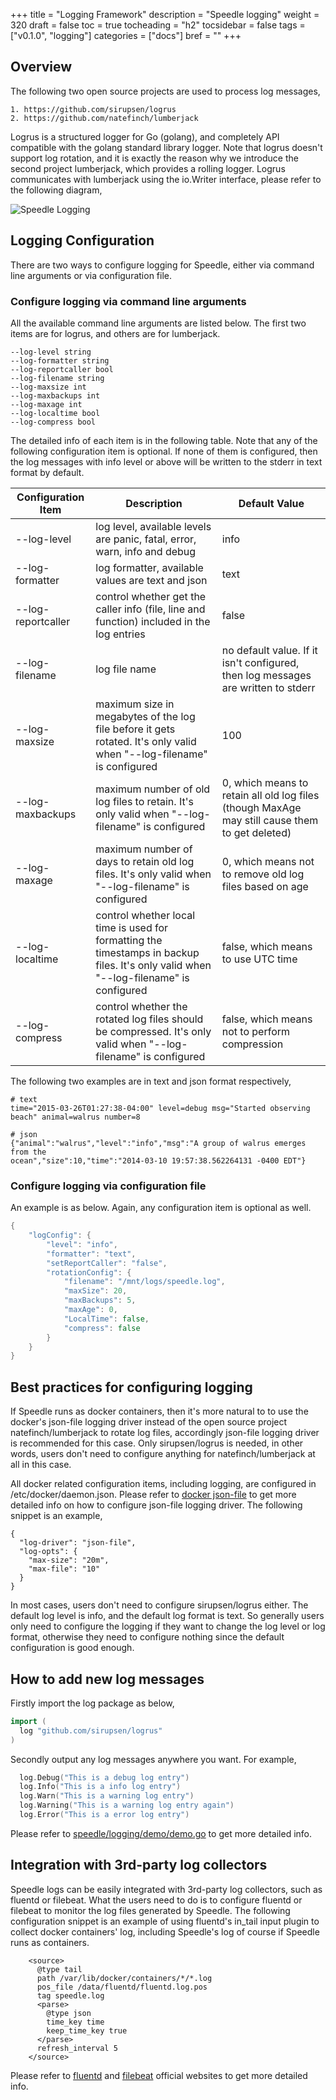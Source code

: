 +++
title = "Logging Framework"
description = "Speedle logging"
weight = 320
draft = false
toc = true
tocheading = "h2"
tocsidebar = false
tags = ["v0.1.0", "logging"]
categories = ["docs"]
bref = ""
+++

## Overview

The following two open source projects are used to process log messages,

```
1. https://github.com/sirupsen/logrus
2. https://github.com/natefinch/lumberjack
```

Logrus is a structured logger for Go (golang), and completely API compatible with the golang standard library logger. Note that logrus doesn't support log rotation, and it is exactly the reason why we introduce the second project lumberjack, which provides a rolling logger. Logrus communicates with lumberjack using the io.Writer interface, please refer to the following diagram,

![Speedle Logging](/img/speedle/logger.jpg)

## Logging Configuration

There are two ways to configure logging for Speedle, either via command line arguments or via configuration file.

### Configure logging via command line arguments

All the available command line arguments are listed below. The first two items are for logrus, and others are for lumberjack.

```
--log-level string
--log-formatter string
--log-reportcaller bool
--log-filename string
--log-maxsize int
--log-maxbackups int
--log-maxage int
--log-localtime bool
--log-compress bool
```

The detailed info of each item is in the following table. Note that any of the following configuration item is optional. If none of them is configured, then the log messages with info level or above will be written to the stderr in text format by default.

| Configuration Item | Description                                                                                                                           | Default Value                                                                                  |
| ------------------ | ------------------------------------------------------------------------------------------------------------------------------------- | ---------------------------------------------------------------------------------------------- |
| --log-level        | log level, available levels are panic, fatal, error, warn, info and debug                                                             | info                                                                                           |
| --log-formatter    | log formatter, available values are text and json                                                                                     | text                                                                                           |
| --log-reportcaller | control whether get the caller info (file, line and function) included in the log entries                                             | false                                                                                          |
| --log-filename     | log file name                                                                                                                         | no default value. If it isn't configured, then log messages are written to stderr              |
| --log-maxsize      | maximum size in megabytes of the log file before it gets rotated. It's only valid when "--log-filename" is configured                 | 100                                                                                            |
| --log-maxbackups   | maximum number of old log files to retain. It's only valid when "--log-filename" is configured                                        | 0, which means to retain all old log files (though MaxAge may still cause them to get deleted) |
| --log-maxage       | maximum number of days to retain old log files. It's only valid when "--log-filename" is configured                                   | 0, which means not to remove old log files based on age                                        |
| --log-localtime    | control whether local time is used for formatting the timestamps in backup files. It's only valid when "--log-filename" is configured | false, which means to use UTC time                                                             |
| --log-compress     | control whether the rotated log files should be compressed. It's only valid when "--log-filename" is configured                       | false, which means not to perform compression                                                  |

The following two examples are in text and json format respectively,

```
# text
time="2015-03-26T01:27:38-04:00" level=debug msg="Started observing beach" animal=walrus number=8
```

```
# json
{"animal":"walrus","level":"info","msg":"A group of walrus emerges from the
ocean","size":10,"time":"2014-03-10 19:57:38.562264131 -0400 EDT"}
```

### Configure logging via configuration file

An example is as below. Again, any configuration item is optional as well.

```go
{
    "logConfig": {
        "level": "info",
        "formatter": "text",
        "setReportCaller": "false",
        "rotationConfig": {
            "filename": "/mnt/logs/speedle.log",
            "maxSize": 20,
            "maxBackups": 5,
            "maxAge": 0,
            "LocalTime": false,
            "compress": false
        }
    }
}
```

## Best practices for configuring logging

If Speedle runs as docker containers, then it's more natural to to use the docker's json-file logging driver instead of the open source project natefinch/lumberjack to rotate log files, accordingly json-file logging driver is recommended for this case. Only sirupsen/logrus is needed, in other words, users don't need to configure anything for natefinch/lumberjack at all in this case.

All docker related configuration items, including logging, are configured in /etc/docker/daemon.json. Please refer to [docker json-file](https://docs.docker.com/config/containers/logging/json-file/) to get more detailed info on how to configure json-file logging driver. The following snippet is an example,

```
{
  "log-driver": "json-file",
  "log-opts": {
    "max-size": "20m",
    "max-file": "10"
  }
}
```

In most cases, users don't need to configure sirupsen/logrus either. The default log level is info, and the default log format is text. So generally users only need to configure the logging if they want to change the log level or log format, otherwise they need to configure nothing since the default configuration is good enough.

## How to add new log messages

Firstly import the log package as below,

```go
import (
  log "github.com/sirupsen/logrus"
)
```

Secondly output any log messages anywhere you want. For example,

```go
  log.Debug("This is a debug log entry")
  log.Info("This is a info log entry")
  log.Warn("This is a warning log entry")
  log.Warning("This is a warning log entry again")
  log.Error("This is a error log entry")
```

Please refer to [speedle/logging/demo/demo.go](https://github.com/oracle/speedle/blob/master/logging/demo/demo.go) to get more detailed info.

## Integration with 3rd-party log collectors

Speedle logs can be easily integrated with 3rd-party log collectors, such as fluentd or filebeat. What the users need to do is to configure fluentd or filebeat to monitor the log files generated by Speedle. The following configuration snippet is an example of using fluentd's in_tail input plugin to collect docker containers' log, including Speedle's log of course if Speedle runs as containers.

```
    <source>
      @type tail
      path /var/lib/docker/containers/*/*.log
      pos_file /data/fluentd/fluentd.log.pos
      tag speedle.log
      <parse>
        @type json
        time_key time
        keep_time_key true
      </parse>
      refresh_interval 5
    </source>
```

Please refer to [fluentd](https://www.fluentd.org/) and [filebeat](https://www.elastic.co/products/beats/filebeat) official websites to get more detailed info.
